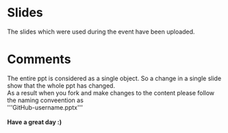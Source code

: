 # Slides
The slides which were used during the event have been uploaded.
# Comments
The entire ppt is considered as a single object. So a change in a single slide show that the whole ppt has changed.
<br>
As a result when you fork and make changes to the content please follow the naming conveention as
<br>
'''GitHub-username.pptx'''
<br>
<br>
<b>Have a great day :)</b>
